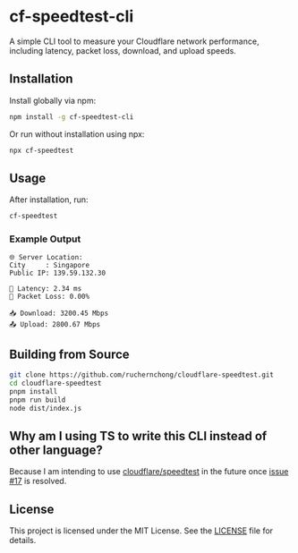 # cf-speedtest-cli

A simple CLI tool to measure your Cloudflare network performance, including latency, packet loss, download, and upload
speeds.

## Installation

Install globally via npm:

```bash
npm install -g cf-speedtest-cli
```

Or run without installation using npx:

```bash
npx cf-speedtest
```

## Usage

After installation, run:

```bash
cf-speedtest
```

### Example Output

```
🌐 Server Location:
City     : Singapore
Public IP: 139.59.132.30

🏓 Latency: 2.34 ms
🚫 Packet Loss: 0.00%

📥 Download: 3200.45 Mbps
📤 Upload: 2800.67 Mbps
```

## Building from Source

```bash
git clone https://github.com/ruchernchong/cloudflare-speedtest.git
cd cloudflare-speedtest
pnpm install
pnpm run build
node dist/index.js
```

## Why am I using TS to write this CLI instead of other language?

Because I am intending to use [cloudflare/speedtest](https://github.com/cloudflare/speedtest) in the future
once [issue #17](https://github.com/cloudflare/speedtest/issues/17) is resolved.

## License

This project is licensed under the MIT License. See the [LICENSE](LICENSE) file for details.